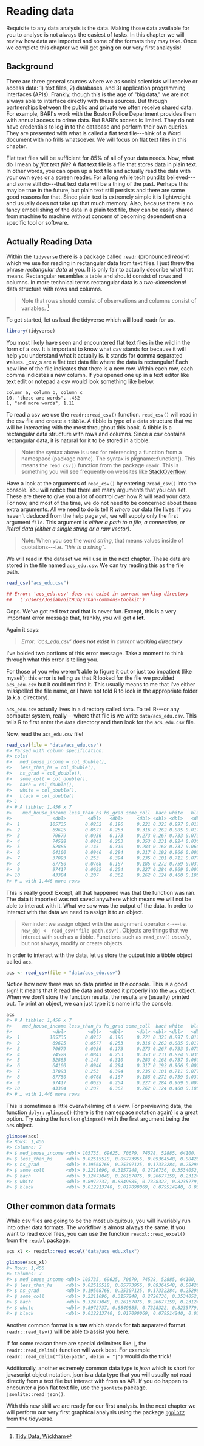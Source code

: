 # Reading data





Requisite to any data analysis is the data. Making those data available for you to analyse is not always the easiest of tasks. In this chapter we will review how data are imported and some of the formats they may take. Once we complete this chapter we will get going on our very first analaysis!

## Background

There are three general sources where we as social scientists will receive or access data: 1) text files, 2) databases, and 3) application programming interfaces (APIs). Frankly, though this is the age of "big data," we are not always able to interface directly with these sources. But through partnerships between the public and private we often receive shared data. For example, BARI's work with the Boston Police Department provides them with annual access to crime data. But BARI's access is limited. They do not have credentials to log in to the database and perform their own queries. They are presented with what is called a flat text file---hink of a Word document with no frills whatsoever.  We will focus on flat text files in this chapter.

Flat text files will be sufficient for 85% of all of your data needs. Now, what do I mean by *flat text file*? A flat text file is a file that stores data in plain text. In other words, you can open up a text file and actually read the data with your own eyes or a screen reader. For a long while tech pundits believed---and some still do---that text data will be a thing of the past. Perhaps this may be true in the future, but plain text still persists and there are some good reasons for that. Since plain text is extremely simple it is lightweight and usually does not take up that much memory. Also, because there is no fancy embellishing of the data in a plain text file, they can be easily shared from machine to machine without concern of becoming dependent on a specific tool or software.

## Actually Reading Data

Within the `tidyverse` there is a package called [`readr`](https://readr.tidyverse.org) (pronounced *read-r*) which we use for reading in rectangular data from text files. I just threw the phrase *rectangular data* at you. It is only fair to actually describe what that means. Rectangular resembles a table and should consist of rows and columns. In more technical terms rectangular data is a *two-dimensional* data structure with rows and columns. 

> Note that rows should consist of observations and columns consist of variables. [^tidydata]

To get started, let us load the tidyverse which will load readr for us.


```r
library(tidyverse) 
```

You most likely have seen and encountered flat text files in the wild in the form of a `csv`. It is important to know what *csv* stands for because it will help you understand what it actually is. it stands for **c**omma **s**eparated **v**alues. \_csv\_s are a flat text data file where the data is rectangular! Each new line of the file indicates that there is a new row. Within each row, each comma indicates a new column. If you opened one up in a text editor like text edit or notepad a csv would look something like below.

    column_a, column_b, column_c
    10, "these are words", .432
    1, "and more words", 1.11

To read a csv we use the `readr::read_csv()` function. `read_csv()` will read in the csv file and create a `tibble`. A tibble is type of a data structure that we will be interacting with the most throughout this book. A tibble is a rectangular data structure with rows and columns. Since a csv contains rectangular data, it is natural for it to be stored in a tibble.

> Note: the syntax above is used for referencing a function from a namespace (package name). The syntax is pkgname::function(). This means the `read_csv()` function from the package `readr`. This is something you will see frequently on websites like [StackOverflow](https://stackoverflow.com/questions/tagged/r).

Have a look at the arguments of `read_csv()` by entering `?read_csv()` into the console. You will notice that there are many arguments that you can set. These are there to give you a lot of control over how R will read your data. For now, and most of the time, we do not need to be concerned about these extra arguments. All we need to do is tell R *where* our data file lives. If you haven't deduced from the help page yet, we will supply only the first argument `file`. This argument is *either a path to a file, a connection, or literal data (either a single string or a raw vector)*.

> Note: When you see the word *string*, that means values inside of quotations---i.e. *"this is a string"*.

We will read in the dataset we will use in the next chapter. These data are stored in the file named `acs_edu.csv`. We can try reading this as the file path.


```r
read_csv("acs_edu.csv")

## Error: 'acs_edu.csv' does not exist in current working directory 
##   ('/Users/Josiah/GitHub/urban-commons-toolkit').
```

Oops. We've got red text and that is never fun. Except, this is a very important error message that, frankly, you will get **a lot**.

Again it says:

> *Error: 'acs_edu.csv' **does not exist** in current **working directory***

I've bolded two portions of this error message. Take a moment to think through what this error is telling you.

For those of you who weren't able to figure it out or just too impatient (like myself): this error is telling us that R looked for the file we provided `acs_edu.csv` but it could not find it. This usually means to me that I've either misspelled the file name, or I have not told R to look in the appropriate folder (a.k.a. directory).

`acs_edu.csv` actually lives in a directory called `data`. To tell R---or any computer system, really---where that file is we write `data/acs_edu.csv`. This tells R to first enter the `data` directory and then look for the `acs_edu.csv` file.

Now, read the `acs_edu.csv` file!


```r
read_csv(file = "data/acs_edu.csv") 
#> Parsed with column specification:
#> cols(
#>   med_house_income = col_double(),
#>   less_than_hs = col_double(),
#>   hs_grad = col_double(),
#>   some_coll = col_double(),
#>   bach = col_double(),
#>   white = col_double(),
#>   black = col_double()
#> )
#> # A tibble: 1,456 x 7
#>    med_house_income less_than_hs hs_grad some_coll  bach white   black
#>               <dbl>        <dbl>   <dbl>     <dbl> <dbl> <dbl>   <dbl>
#>  1           105735       0.0252   0.196     0.221 0.325 0.897 0.0122 
#>  2            69625       0.0577   0.253     0.316 0.262 0.885 0.0171 
#>  3            70679       0.0936   0.173     0.273 0.267 0.733 0.0795 
#>  4            74528       0.0843   0.253     0.353 0.231 0.824 0.0306 
#>  5            52885       0.145    0.310     0.283 0.168 0.737 0.0605 
#>  6            64100       0.0946   0.294     0.317 0.192 0.966 0.00256
#>  7            37093       0.253    0.394     0.235 0.101 0.711 0.0770 
#>  8            87750       0.0768   0.187     0.185 0.272 0.759 0.0310 
#>  9            97417       0.0625   0.254     0.227 0.284 0.969 0.00710
#> 10            43384       0.207    0.362     0.262 0.124 0.460 0.105  
#> # … with 1,446 more rows
```

This is really good! Except, all that happened was that the function was ran. The data it imported was not saved anywhere which means we will not be able to interact with it. What we saw was the output of the data. In order to interact with the data we need to assign it to an object.

> Reminder: we assign object with the assignment operator `<-`---i.e. `new_obj <- read_csv("file-path.csv")`. Objects are things that we interact with such as a tibble. Functions such as `read_csv()` *usually*, but not always, modify or create objects.

In order to interact with the data, let us store the output into a tibble object called `acs`.


```r
acs <- read_csv(file = "data/acs_edu.csv") 
```

Notice how now there was no data printed in the console. This is a good sign! It means that R read the data and stored it properly into the `acs` object. When we don't store the function results, the results are (usually) printed out. To print an object, we can just type it's name into the console.


```r
acs
#> # A tibble: 1,456 x 7
#>    med_house_income less_than_hs hs_grad some_coll  bach white   black
#>               <dbl>        <dbl>   <dbl>     <dbl> <dbl> <dbl>   <dbl>
#>  1           105735       0.0252   0.196     0.221 0.325 0.897 0.0122 
#>  2            69625       0.0577   0.253     0.316 0.262 0.885 0.0171 
#>  3            70679       0.0936   0.173     0.273 0.267 0.733 0.0795 
#>  4            74528       0.0843   0.253     0.353 0.231 0.824 0.0306 
#>  5            52885       0.145    0.310     0.283 0.168 0.737 0.0605 
#>  6            64100       0.0946   0.294     0.317 0.192 0.966 0.00256
#>  7            37093       0.253    0.394     0.235 0.101 0.711 0.0770 
#>  8            87750       0.0768   0.187     0.185 0.272 0.759 0.0310 
#>  9            97417       0.0625   0.254     0.227 0.284 0.969 0.00710
#> 10            43384       0.207    0.362     0.262 0.124 0.460 0.105  
#> # … with 1,446 more rows
```

This is sometimes a little overwhelming of a view. For previewing data, the function `dplyr::glimpse()` (there is the namespace notation again) is a great option. Try using the function `glimpse()` with the first argument being the `acs` object.


```r
glimpse(acs)
#> Rows: 1,456
#> Columns: 7
#> $ med_house_income <dbl> 105735, 69625, 70679, 74528, 52885, 64100, 37093, 87…
#> $ less_than_hs     <dbl> 0.02515518, 0.05773956, 0.09364548, 0.08426318, 0.14…
#> $ hs_grad          <dbl> 0.19568768, 0.25307125, 0.17332284, 0.25298192, 0.31…
#> $ some_coll        <dbl> 0.2211696, 0.3157248, 0.2726736, 0.3534052, 0.283073…
#> $ bach             <dbl> 0.32473048, 0.26167076, 0.26677159, 0.23124279, 0.16…
#> $ white            <dbl> 0.8972737, 0.8849885, 0.7328322, 0.8235779, 0.737102…
#> $ black            <dbl> 0.012213740, 0.017090069, 0.079514240, 0.030640286, …
```

## Other common data formats

While csv files are going to be the most ubiquitous, you will invariably run into other data formats. The workflow is almost always the same. If you want to read excel files, you can use the function `readxl::read_excel()` from the [`readxl`](https://readxl.tidyverse.org/) package.


```r
acs_xl <- readxl::read_excel("data/acs_edu.xlsx")

glimpse(acs_xl)
#> Rows: 1,456
#> Columns: 7
#> $ med_house_income <dbl> 105735, 69625, 70679, 74528, 52885, 64100, 37093, 87…
#> $ less_than_hs     <dbl> 0.02515518, 0.05773956, 0.09364548, 0.08426318, 0.14…
#> $ hs_grad          <dbl> 0.19568768, 0.25307125, 0.17332284, 0.25298192, 0.31…
#> $ some_coll        <dbl> 0.2211696, 0.3157248, 0.2726736, 0.3534052, 0.283073…
#> $ bach             <dbl> 0.32473048, 0.26167076, 0.26677159, 0.23124279, 0.16…
#> $ white            <dbl> 0.8972737, 0.8849885, 0.7328322, 0.8235779, 0.737102…
#> $ black            <dbl> 0.012213740, 0.017090069, 0.079514240, 0.030640286, …
```

Another common format is a **tsv** which stands for **t**ab **s**eparated **f**ormat. `readr::read_tsv()` will be able to assist you here.

If for some reason there are special delimiters like `|`, the `readr::read_delim()` function will work best. For example `readr::read_delim("file-path", delim = "|")` would do the trick!

Additionally, another extremely common data type is *json* which is short for javascript object notation. json is a data type that you will usually not read directly from a text file but interact with from an API. If you do happen to encounter a json flat text file, use the `jsonlite` package. `jsonlite::read_json()`.

With this new skill we are ready for our first analysis. In the next chapter we will perform our very first graphical analysis using the package [`ggplot2`](https://ggplot2.tidyverse.org) from the tidyverse.


[^tidydata]: [Tidy Data, Wickham](https://vita.had.co.nz/papers/tidy-data.pdf)
